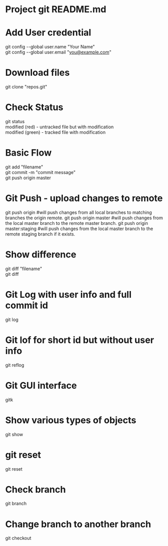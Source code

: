 # Project git README.md

# Add User credential
git config --global user.name "Your Name"<br/>
git config --global user.email "you@example.com"<br/>

# Download files
git clone "repos.git"<br/>

# Check Status
git status<br/>
modified (red) - untracked file but with modification<br/>
modified (green) - tracked file with modification<br/>

# Basic Flow
git add "filename"<br/>
git commit -m "commit message"<br/>
git push origin master<br/>

# Git Push - upload changes to remote
git push origin 
#will push changes from all local branches to matching branches the origin remote.
git push origin master 
#will push changes from the local master branch to the remote master branch.
git push origin master:staging 
#will push changes from the local master branch to the remote staging branch if it exists.

# Show difference
git diff "filename"<br/>
git diff

# Git Log with user info and full commit id 
git log

# Git lof for short id but without user info
git reflog

# Git GUI interface 
gitk

# Show various types of objects
git show

# git reset
git reset

# Check branch
git branch

# Change branch to another branch
git checkout
